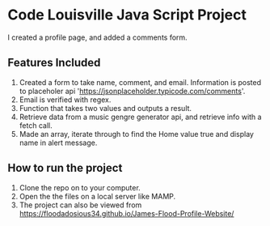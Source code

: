 # Code Louisville Java Script Project
I created a profile page, and added a comments form.

## Features Included
1. Created a form to take name, comment, and email. Information is posted to placeholer api 'https://jsonplaceholder.typicode.com/comments'.
2. Email is verified with regex.
3. Function that takes two values and outputs a result.
4. Retrieve data from a music gengre generator api, and retrieve info with a fetch call. 
5. Made an array, iterate through to find the Home value true and display name in alert message.

## How to run the project
1. Clone the repo on to your computer.
2. Open the the files on a local server like MAMP.
3. The project can also be viewed from https://floodadosious34.github.io/James-Flood-Profile-Website/